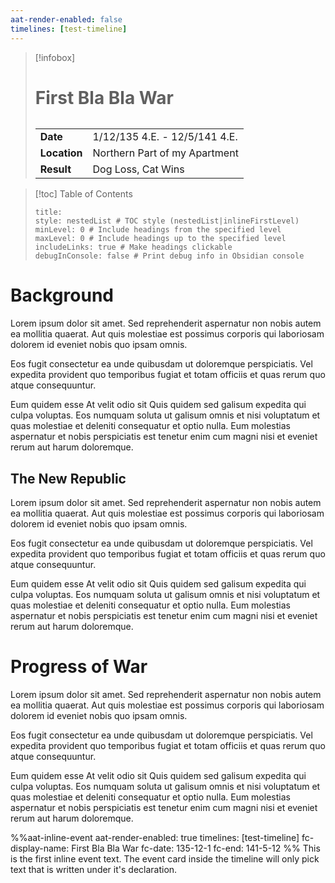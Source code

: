 ```yaml
---
aat-render-enabled: false
timelines: [test-timeline]
---
```


> [!infobox]
> # **First Bla Bla War**
> ###### 
> |  |  |
> | ---- | ---- |
> | **Date** | 1/12/135 4.E. - 12/5/141 4.E.  |
> | **Location** | Northern Part of my Apartment |
> | **Result** | Dog Loss, Cat Wins |

> [!toc] Table of Contents
> ```table-of-contents
> title: 
> style: nestedList # TOC style (nestedList|inlineFirstLevel)
> minLevel: 0 # Include headings from the specified level
> maxLevel: 0 # Include headings up to the specified level
> includeLinks: true # Make headings clickable
> debugInConsole: false # Print debug info in Obsidian console
> ```

# Background
Lorem ipsum dolor sit amet. Sed reprehenderit aspernatur non nobis autem ea mollitia quaerat. Aut quis molestiae est possimus corporis qui laboriosam dolorem id eveniet nobis quo ipsam omnis.

Eos fugit consectetur ea unde quibusdam ut doloremque perspiciatis. Vel expedita provident quo temporibus fugiat et totam officiis et quas rerum quo atque consequuntur.

Eum quidem esse At velit odio sit Quis quidem sed galisum expedita qui culpa voluptas. Eos numquam soluta ut galisum omnis et nisi voluptatum et quas molestiae et deleniti consequatur et optio nulla. Eum molestias aspernatur et nobis perspiciatis est tenetur enim cum magni nisi et eveniet rerum aut harum doloremque.

## The New Republic
Lorem ipsum dolor sit amet. Sed reprehenderit aspernatur non nobis autem ea mollitia quaerat. Aut quis molestiae est possimus corporis qui laboriosam dolorem id eveniet nobis quo ipsam omnis.

Eos fugit consectetur ea unde quibusdam ut doloremque perspiciatis. Vel expedita provident quo temporibus fugiat et totam officiis et quas rerum quo atque consequuntur.

Eum quidem esse At velit odio sit Quis quidem sed galisum expedita qui culpa voluptas. Eos numquam soluta ut galisum omnis et nisi voluptatum et quas molestiae et deleniti consequatur et optio nulla. Eum molestias aspernatur et nobis perspiciatis est tenetur enim cum magni nisi et eveniet rerum aut harum doloremque.

# Progress of War
Lorem ipsum dolor sit amet. Sed reprehenderit aspernatur non nobis autem ea mollitia quaerat. Aut quis molestiae est possimus corporis qui laboriosam dolorem id eveniet nobis quo ipsam omnis.

Eos fugit consectetur ea unde quibusdam ut doloremque perspiciatis. Vel expedita provident quo temporibus fugiat et totam officiis et quas rerum quo atque consequuntur.

Eum quidem esse At velit odio sit Quis quidem sed galisum expedita qui culpa voluptas. Eos numquam soluta ut galisum omnis et nisi voluptatum et quas molestiae et deleniti consequatur et optio nulla. Eum molestias aspernatur et nobis perspiciatis est tenetur enim cum magni nisi et eveniet rerum aut harum doloremque.

%%aat-inline-event
aat-render-enabled: true
timelines: [test-timeline]
fc-display-name: First Bla Bla War
fc-date: 135-12-1
fc-end: 141-5-12
%%
This is the first inline event text. The event card inside the timeline will only pick text that is written under it's declaration.